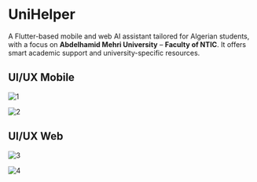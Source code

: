 # UniHelper

A Flutter-based mobile and web AI assistant tailored for Algerian students, with a focus on **Abdelhamid Mehri University** – **Faculty of NTIC**. It offers smart academic support and university-specific resources.

## UI/UX Mobile

![1](https://github.com/user-attachments/assets/94921d48-2330-4312-9018-0dcb4423c0e3)

![2](https://github.com/user-attachments/assets/056fdd2a-130d-4ed8-a691-04ff20461582)

## UI/UX Web 

![3](https://github.com/user-attachments/assets/f51717bf-0cca-4a17-8e89-c3f8c449e81c)

![4](https://github.com/user-attachments/assets/0a8aff08-9914-4e7a-b762-165961924771)




